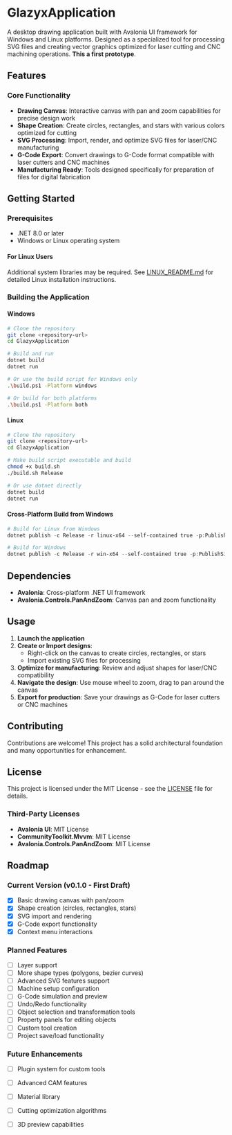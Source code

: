 # GlazyxApplication

A desktop drawing application built with Avalonia UI framework for Windows and Linux platforms. Designed as a specialized tool for processing SVG files and creating vector graphics optimized for laser cutting and CNC machining operations. <b>This a first prototype</b>.

## Features

### Core Functionality
- **Drawing Canvas**: Interactive canvas with pan and zoom capabilities for precise design work
- **Shape Creation**: Create circles, rectangles, and stars with various colors optimized for cutting
- **SVG Processing**: Import, render, and optimize SVG files for laser/CNC manufacturing
- **G-Code Export**: Convert drawings to G-Code format compatible with laser cutters and CNC machines
- **Manufacturing Ready**: Tools designed specifically for preparation of files for digital fabrication

## Getting Started

### Prerequisites

- .NET 8.0 or later
- Windows or Linux operating system

#### For Linux Users
Additional system libraries may be required. See [LINUX_README.md](LINUX_README.md) for detailed Linux installation instructions.

### Building the Application

#### Windows
```bash
# Clone the repository
git clone <repository-url>
cd GlazyxApplication

# Build and run
dotnet build
dotnet run

# Or use the build script for Windows only
.\build.ps1 -Platform windows

# Or build for both platforms
.\build.ps1 -Platform both
```

#### Linux
```bash
# Clone the repository
git clone <repository-url>
cd GlazyxApplication

# Make build script executable and build
chmod +x build.sh
./build.sh Release

# Or use dotnet directly
dotnet build
dotnet run
```

#### Cross-Platform Build from Windows
```powershell
# Build for Linux from Windows
dotnet publish -c Release -r linux-x64 --self-contained true -p:PublishSingleFile=true -o "./publish/linux"

# Build for Windows
dotnet publish -c Release -r win-x64 --self-contained true -p:PublishSingleFile=true -o "./publish/windows"
```

## Dependencies

- **Avalonia**: Cross-platform .NET UI framework
- **Avalonia.Controls.PanAndZoom**: Canvas pan and zoom functionality

## Usage

1. **Launch the application**
2. **Create or Import designs**: 
   - Right-click on the canvas to create circles, rectangles, or stars
   - Import existing SVG files for processing
3. **Optimize for manufacturing**: Review and adjust shapes for laser/CNC compatibility
4. **Navigate the design**: Use mouse wheel to zoom, drag to pan around the canvas
5. **Export for production**: Save your drawings as G-Code for laser cutters or CNC machines

## Contributing

Contributions are welcome! This project has a solid architectural foundation and many opportunities for enhancement.

## License

This project is licensed under the MIT License - see the [LICENSE](LICENSE) file for details.

### Third-Party Licenses
- **Avalonia UI**: MIT License
- **CommunityToolkit.Mvvm**: MIT License
- **Avalonia.Controls.PanAndZoom**: MIT License

## Roadmap

### Current Version (v0.1.0 - First Draft)
- [x] Basic drawing canvas with pan/zoom
- [x] Shape creation (circles, rectangles, stars)
- [x] SVG import and rendering
- [x] G-Code export functionality
- [x] Context menu interactions

### Planned Features
- [ ] Layer support
- [ ] More shape types (polygons, bezier curves)
- [ ] Advanced SVG features support
- [ ] Machine setup configuration
- [ ] G-Code simulation and preview
- [ ] Undo/Redo functionality
- [ ] Object selection and transformation tools
- [ ] Property panels for editing objects
- [ ] Custom tool creation
- [ ] Project save/load functionality

### Future Enhancements
- [ ] Plugin system for custom tools
- [ ] Advanced CAM features
- [ ] Material library
- [ ] Cutting optimization algorithms
- [ ] 3D preview capabilities

